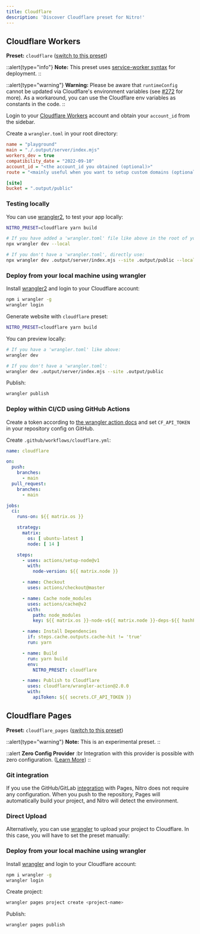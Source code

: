 ```yaml
---
title: Cloudflare
description: 'Discover Cloudflare preset for Nitro!'
---
```


## Cloudflare Workers

**Preset:** `cloudflare` ([switch to this preset](/deploy/#changing-the-deployment-preset))

::alert{type="info"}
**Note:** This preset uses [service-worker syntax](https://developers.cloudflare.com/workers/learning/service-worker/) for deployment.
::

::alert{type="warning"}
**Warning:** Please be aware that `runtimeConfig` cannot be updated via Cloudflare's environment variables (see [#272](https://github.com/unjs/nitro/issues/272) for more). As a workaround, you can use the Cloudflare env variables as constants in the code.
::

Login to your [Cloudflare Workers](https://workers.cloudflare.com) account and obtain your `account_id` from the sidebar.

Create a `wrangler.toml` in your root directory:

```ini
name = "playground"
main = "./.output/server/index.mjs"
workers_dev = true
compatibility_date = "2022-09-10"
account_id = "<the account_id you obtained (optional)>"
route = "<mainly useful when you want to setup custom domains (optional too)>"

[site]
bucket = ".output/public"
```

### Testing locally

You can use [wrangler2](https://github.com/cloudflare/wrangler2), to test your app locally:

```bash
NITRO_PRESET=cloudflare yarn build

# If you have added a 'wrangler.toml' file like above in the root of your project:
npx wrangler dev --local

# If you don't have a 'wrangler.toml', directly use:
npx wrangler dev .output/server/index.mjs --site .output/public --local
```

### Deploy from your local machine using wrangler

Install [wrangler2](https://github.com/cloudflare/wrangler2) and login to your Cloudflare account:

```bash
npm i wrangler -g
wrangler login
```

Generate website with `cloudflare` preset:

```bash
NITRO_PRESET=cloudflare yarn build
```

You can preview locally:

```bash
# If you have a 'wrangler.toml' like above:
wrangler dev

# If you don't have a 'wrangler.toml':
wrangler dev .output/server/index.mjs --site .output/public
```

Publish:

```bash
wrangler publish
```

### Deploy within CI/CD using GitHub Actions

Create a token according to [the wrangler action docs](https://github.com/marketplace/actions/deploy-to-cloudflare-workers-with-wrangler#authentication) and set `CF_API_TOKEN` in your repository config on GitHub.

Create `.github/workflows/cloudflare.yml`:

```yml
name: cloudflare

on:
  push:
    branches:
      - main
  pull_request:
    branches:
      - main

jobs:
  ci:
    runs-on: ${{ matrix.os }}

    strategy:
      matrix:
        os: [ ubuntu-latest ]
        node: [ 14 ]

    steps:
      - uses: actions/setup-node@v1
        with:
          node-version: ${{ matrix.node }}

      - name: Checkout
        uses: actions/checkout@master

      - name: Cache node_modules
        uses: actions/cache@v2
        with:
          path: node_modules
          key: ${{ matrix.os }}-node-v${{ matrix.node }}-deps-${{ hashFiles(format('{0}{1}', github.workspace, '/yarn.lock')) }}

      - name: Install Dependencies
        if: steps.cache.outputs.cache-hit != 'true'
        run: yarn

      - name: Build
        run: yarn build
        env:
          NITRO_PRESET: cloudflare

      - name: Publish to Cloudflare
        uses: cloudflare/wrangler-action@2.0.0
        with:
          apiToken: ${{ secrets.CF_API_TOKEN }}
```


## Cloudflare Pages

**Preset:** `cloudflare_pages` ([switch to this preset](/deploy/#changing-the-deployment-preset))

::alert{type="warning"}
**Note:** This is an experimental preset.
::

::alert
**Zero Config Provider**
:br
Integration with this provider is possible with zero configuration. ([Learn More](/deploy/#zero-config-providers))
::

### Git integration

If you use the GitHub/GitLab [integration](https://developers.cloudflare.com/pages/get-started/#connect-your-git-provider-to-pages) with Pages, Nitro does not require any configuration. When you push to the repository, Pages will automatically build your project, and Nitro will detect the environment.

### Direct Upload

Alternatively, you can use [wrangler](https://github.com/cloudflare/wrangler2) to upload your project to Cloudflare. In this case, you will have to set the preset manually:

### Deploy from your local machine using wrangler

Install [wrangler](https://github.com/cloudflare/wrangler) and login to your Cloudflare account:

```bash
npm i wrangler -g
wrangler login
```

Create project:

```bash
wrangler pages project create <project-name>
```

Publish:

```bash
wrangler pages publish
```
